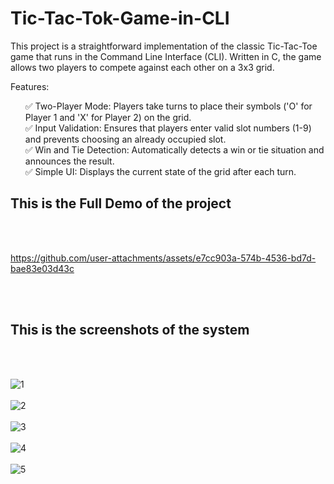 # Tic-Tac-Tok-Game-in-CLI
 
This project is a straightforward implementation of the classic Tic-Tac-Toe game that runs in the Command Line Interface (CLI). Written in C, the game allows two players to compete against each other on a 3x3 grid.

Features:
<ul>
✅ Two-Player Mode: Players take turns to place their symbols ('O' for Player 1 and 'X' for Player 2) on the grid.</br>
✅ Input Validation: Ensures that players enter valid slot numbers (1-9) and prevents choosing an already occupied slot.</br>
✅ Win and Tie Detection: Automatically detects a win or tie situation and announces the result.</br>
✅ Simple UI: Displays the current state of the grid after each turn.</br>
</ul>

<h2>This is the Full Demo of the project</h2><br><br>


https://github.com/user-attachments/assets/e7cc903a-574b-4536-bd7d-bae83e03d43c



<br><br>
<h2>This is the screenshots of the system</h2><br><br>


![1](https://github.com/kusha2000/Tic-Tac-Tok-Game-in-CLI/assets/127003267/45145fda-051d-4b8e-b279-842c35ec9109)<br><br>
![2](https://github.com/kusha2000/Tic-Tac-Tok-Game-in-CLI/assets/127003267/1dd693e5-10a1-47d5-b3e1-d39bbce6bfcc)<br><br>
![3](https://github.com/kusha2000/Tic-Tac-Tok-Game-in-CLI/assets/127003267/51faa381-b03d-4981-a7eb-041fec2c36a0)<br><br>
![4](https://github.com/kusha2000/Tic-Tac-Tok-Game-in-CLI/assets/127003267/240093f0-5cf3-48d1-b781-316e1e289be3)<br><br>
![5](https://github.com/kusha2000/Tic-Tac-Tok-Game-in-CLI/assets/127003267/feeba6b6-e892-49e9-adef-e78db54dcc4b)
